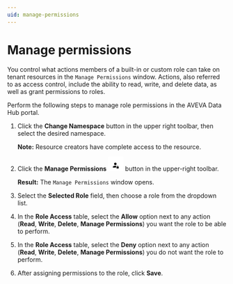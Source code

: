 ```yaml
---
uid: manage-permissions
---
```


# Manage permissions

You control what actions members of a built-in or custom role can take on tenant resources in the `Manage Permissions` window. Actions, also referred to as access control, include the ability to read, write, and delete data, as well as grant permissions to roles.

Perform the following steps to manage role permissions in the AVEVA Data Hub portal.

1. Click the **Change Namespace** button in the upper right toolbar, then select the desired namespace.
 
   **Note:** Resource creators have complete access to the resource.   

1. Click the **Manage Permissions** ![](./images/manage-permissions.png) button in the upper-right toolbar.

   **Result:** The `Manage Permissions` window opens.

1. Select the **Selected Role** field, then choose a role from the dropdown list. 

1. In the **Role Access** table, select the **Allow** option next to any action (**Read**, **Write**, **Delete**, **Manage Permissions**) you want the role to be able to perform.
 
1. In the **Role Access** table, select the **Deny** option next to any action (**Read**, **Write**, **Delete**, **Manage Permissions**) you do not want the role to perform.

1. After assigning permissions to the role, click **Save**.
  